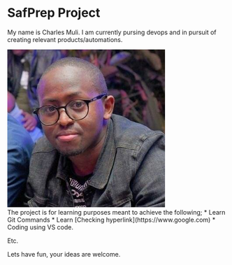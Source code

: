 # SafPrep Project
My name is Charles Muli. I am currently pursing devops and in pursuit of creating relevant products/automations. 
<link rel="stylesheet" href="css/style.css" type="text/css">
<div class="sidebar">
<img src="images/chax.jpg" alt="Image of Charles">
</div>
The project is for learning purposes meant to achieve the following;
* Learn Git Commands
* Learn [Checking hyperlink](https://www.google.com)
* Coding using VS code.

Etc.

Lets have fun, your ideas are welcome.


